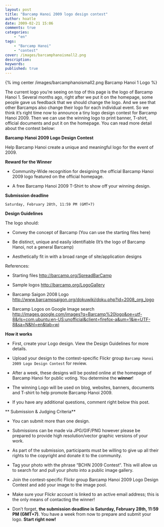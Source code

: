 ```yaml
---
layout: post
title: "Barcamp Hanoi 2009 logo design contest"
author: hoatle
date: 2009-02-21 15:06
comments: true
categories:
    - "en"
tags:
    - "Barcamp Hanoi"
    - "contest"
cover: /images/barcamphanoismall2.png
description:
keywords:
published: true
---
```


{% img center /images/barcamphanoismall2.png Barcamp Hanoi 1 Logo %}

The current logo you’re seeing on top of this page is the logo of Barcamp Hanoi 1. Several months
ago, right after we put it on the homepage,  some people gave us feedback that we should change the
logo. And we see that other Barcamps also change their logo for each individual event. So we think
it’s right time now to announce a tiny logo design contest for Barcamp Hanoi 2009. Then we can use
the winning logo to print banner, T-shirt, official documents and put it on the homepage. You can
read more detail about the contest below:

<!-- more -->

**Barcamp Hanoi 2009 Logo Design Contest**

Help Barcamp Hanoi create a unique and meaningful logo for the event of 2009.

**Reward for the Winner**

- Community-Wide recognition for designing the official Barcamp Hanoi 2009 logo featured on the
official homepage.

- A free Barcamp Hanoi 2009 T-Shirt to show off your winning design.

**Submission deadline**

`Saturday, February 28th, 11:59 PM (GMT+7)`

**Design Guidelines**

The logo should:

- Convey the concept of Barcamp (You can use the starting files here)

- Be distinct, unique and easily identifiable (It’s the logo of Barcamp Hanoi, not a general Barcamp)

- Aesthetically fit in with a broad range of site/application designs

References:

- Starting files http://barcamp.org/SpreadBarCamp

- Sample logos http://barcamp.org/LogoGallery

- Barcamp Saigon 2008 Logo http://www.barcampsaigon.org/dokuwiki/doku.php?id=2008_org_logo
- Barcamp Logos on Google Image search http://images.google.com/images?q=Barcamp%20logo&oe=utf-8&rls=com.ubuntu:en-US:unofficial&client=firefox-a&um=1&ie=UTF-8&sa=N&hl=en&tab=wi

**How it works**

- First, create your Logo design. View the Design Guidelines for more details.

- Upload your design to the contest-specific Flickr group `Barcamp Hanoi 2009 Logo Design Contest`
for review.

- After a week, these designs will be posted online at the homepage of Barcamp Hanoi for public
voting. You determine the **winner**!

- The winning Logo will be used on blog, websites, banners, documents and T-shirt to help promote
Barcamp Hanoi 2009.

- If you have any additional questions, comment right below this post.

** Submission & Judging Criteria**

- You can submit more than one design.

- Submissions can be made via JPG/GIF/PNG however please be prepared to provide high
resolution/vector graphic versions of your work.

- As part of the submission, participants must be willing to give up all their rights to the
copyright and donate it to the community.

- Tag your photo with the phrase “BCHN 2009 Contest“. This will allow us to search for and pull your
photo into a public image gallery.

- Join the contest-specific Flickr group Barcamp Hanoi 2009 Logo Design Contest and add your image
to the image pool.

- Make sure your Flickr account is linked to an active email address; this is the only means of
contacting the winner!

- Don’t forget, **the submission deadline is Saturday, February 28th, 11:59 PM (GMT+7)**. You have a
week from now to prepare and submit your logo. **Start right now!**
